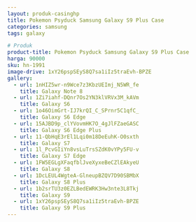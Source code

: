 ```yaml
---
layout: produk-casinghp
title: Pokemon Psyduck Samsung Galaxy S9 Plus Case
categories: samsung
tags: galaxy

# Produk
product-title: Pokemon Psyduck Samsung Galaxy S9 Plus Case
harga: 90000
sku: hn-1991
image-drive: 1xY26pspSEyS8Q7sa1iIz5traEvh-BPZE
gallery:
  - url: 1nHIZ5wr-n9Wce7z3KbzUEImj_N5WR_fe
    title: Galaxy Note 8
  - url: 1Zi7iahf-DQnr7Os2YN3klVRVx3M_kAVm
    title: Galaxy S6
  - url: 1o46OimGrt-IJ7krQI_C_SPrnr5C1qfC_
    title: Galaxy S6 Edge
  - url: 15AJBD9p_clYVovmHK7O_4gJlFZaeGASC
    title: Galaxy S6 Edge Plus
  - url: 11-QbHqE3rEl1Lqi0m18DeEuhK-O0sxth
    title: Galaxy S7
  - url: 1l_PcvGIiYn8vsLuTrsSZdK0vYPy5FU-v
    title: Galaxy S7 Edge
  - url: 1FW5EGLgXFaqfblJveXyxeBeCZlEAkyeU
    title: Galaxy S8
  - url: 1DcLEUL4WgteA-GlneupBZQV7D90SBMbX
    title: Galaxy S8 Plus
  - url: 1b2srTU3z0EZLBedEWRK3Hw3nte3L8Tkj
    title: Galaxy S9
  - url: 1xY26pspSEyS8Q7sa1iIz5traEvh-BPZE
    title: Galaxy S9 Plus
---
```

